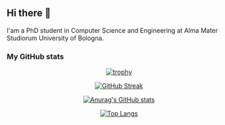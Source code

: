 ## Hi there 👋

I'am a PhD student in Computer Science and Engineering at Alma Mater Studiorum University of Bologna.

### My GitHub stats

<div align="center">
  
  [![trophy](https://github-profile-trophy.vercel.app/?username=AnnaVitali&row=1)](https://github.com/ryo-ma/github-profile-trophy)

  [![GitHub Streak](https://streak-stats.demolab.com/?user=AnnaVitali)](https://git.io/streak-stats)

  [![Anurag's GitHub stats](https://github-readme-stats.vercel.app/api?username=AnnaVitali)](https://github.com/anuraghazra/github-readme-stats)

  [![Top Langs](https://github-readme-stats.vercel.app/api/top-langs/?username=AnnaVitali&hide=html,css,xslt,makefile&langs_count=30&layout=compact)](https://github.com/anuraghazra/github-readme-stats)


</div>
  

<!--
**AnnaVitali/AnnaVitali** is a ✨ _special_ ✨ repository because its `README.md` (this file) appears on your GitHub profile.

Here are some ideas to get you started:

- 🔭 I’m currently working on ...
- 🌱 I’m currently learning ...
- 👯 I’m looking to collaborate on ...
- 🤔 I’m looking for help with ...
- 💬 Ask me about ...
- 📫 How to reach me: ...
- 😄 Pronouns: ...
- ⚡ Fun fact: ...
-->
